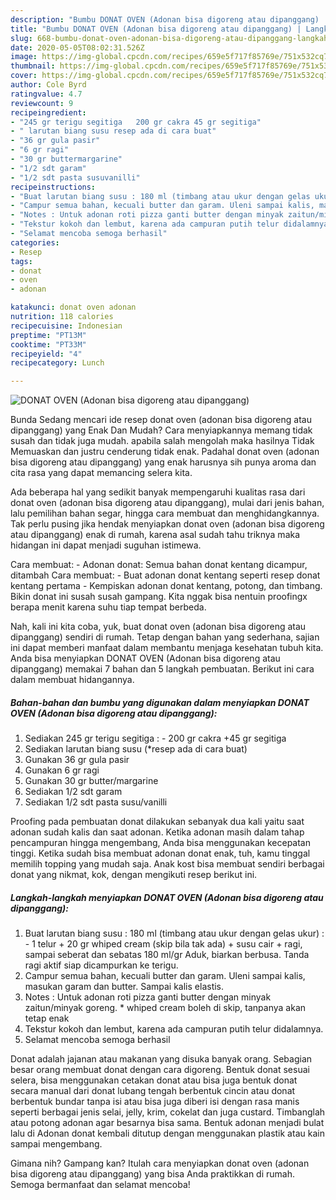 ```yaml
---
description: "Bumbu DONAT OVEN (Adonan bisa digoreng atau dipanggang) | Langkah Membuat DONAT OVEN (Adonan bisa digoreng atau dipanggang) Yang Mudah Dan Praktis"
title: "Bumbu DONAT OVEN (Adonan bisa digoreng atau dipanggang) | Langkah Membuat DONAT OVEN (Adonan bisa digoreng atau dipanggang) Yang Mudah Dan Praktis"
slug: 668-bumbu-donat-oven-adonan-bisa-digoreng-atau-dipanggang-langkah-membuat-donat-oven-adonan-bisa-digoreng-atau-dipanggang-yang-mudah-dan-praktis
date: 2020-05-05T08:02:31.526Z
image: https://img-global.cpcdn.com/recipes/659e5f717f85769e/751x532cq70/donat-oven-adonan-bisa-digoreng-atau-dipanggang-foto-resep-utama.jpg
thumbnail: https://img-global.cpcdn.com/recipes/659e5f717f85769e/751x532cq70/donat-oven-adonan-bisa-digoreng-atau-dipanggang-foto-resep-utama.jpg
cover: https://img-global.cpcdn.com/recipes/659e5f717f85769e/751x532cq70/donat-oven-adonan-bisa-digoreng-atau-dipanggang-foto-resep-utama.jpg
author: Cole Byrd
ratingvalue: 4.7
reviewcount: 9
recipeingredient:
- "245 gr terigu segitiga   200 gr cakra 45 gr segitiga"
- " larutan biang susu resep ada di cara buat"
- "36 gr gula pasir"
- "6 gr ragi"
- "30 gr buttermargarine"
- "1/2 sdt garam"
- "1/2 sdt pasta susuvanilli"
recipeinstructions:
- "Buat larutan biang susu : 180 ml (timbang atau ukur dengan gelas ukur) : 1 telur + 20 gr whiped cream (skip bila tak ada) + susu cair + ragi, sampai seberat dan sebatas 180 ml/gr Aduk, biarkan berbusa. Tanda ragi aktif siap dicampurkan ke terigu."
- "Campur semua bahan, kecuali butter dan garam. Uleni sampai kalis, masukan garam dan butter. Sampai kalis elastis."
- "Notes : Untuk adonan roti pizza ganti butter dengan minyak zaitun/minyak goreng. * whiped cream boleh di skip, tanpanya akan tetap enak"
- "Tekstur kokoh dan lembut, karena ada campuran putih telur didalamnya."
- "Selamat mencoba semoga berhasil"
categories:
- Resep
tags:
- donat
- oven
- adonan

katakunci: donat oven adonan 
nutrition: 118 calories
recipecuisine: Indonesian
preptime: "PT13M"
cooktime: "PT33M"
recipeyield: "4"
recipecategory: Lunch

---
```



![DONAT OVEN (Adonan bisa digoreng atau dipanggang)](https://img-global.cpcdn.com/recipes/659e5f717f85769e/751x532cq70/donat-oven-adonan-bisa-digoreng-atau-dipanggang-foto-resep-utama.jpg)

Bunda Sedang mencari ide resep donat oven (adonan bisa digoreng atau dipanggang) yang Enak Dan Mudah? Cara menyiapkannya memang tidak susah dan tidak juga mudah. apabila salah mengolah maka hasilnya Tidak Memuaskan dan justru cenderung tidak enak. Padahal donat oven (adonan bisa digoreng atau dipanggang) yang enak harusnya sih punya aroma dan cita rasa yang dapat memancing selera kita.

Ada beberapa hal yang sedikit banyak mempengaruhi kualitas rasa dari donat oven (adonan bisa digoreng atau dipanggang), mulai dari jenis bahan, lalu pemilihan bahan segar, hingga cara membuat dan menghidangkannya. Tak perlu pusing jika hendak menyiapkan donat oven (adonan bisa digoreng atau dipanggang) enak di rumah, karena asal sudah tahu triknya maka hidangan ini dapat menjadi suguhan istimewa.

Cara membuat: - Adonan donat: Semua bahan donat kentang dicampur, ditambah Cara membuat: - Buat adonan donat kentang seperti resep donat kentang pertama - Kempiskan adonan donat kentang, potong, dan timbang. Bikin donat ini susah susah gampang. Kita nggak bisa nentuin proofingx berapa menit karena suhu tiap tempat berbeda.


Nah, kali ini kita coba, yuk, buat donat oven (adonan bisa digoreng atau dipanggang) sendiri di rumah. Tetap dengan bahan yang sederhana, sajian ini dapat memberi manfaat dalam membantu menjaga kesehatan tubuh kita. Anda bisa menyiapkan DONAT OVEN (Adonan bisa digoreng atau dipanggang) memakai 7 bahan dan 5 langkah pembuatan. Berikut ini cara dalam membuat hidangannya.

<!--inarticleads1-->

##### Bahan-bahan dan bumbu yang digunakan dalam menyiapkan DONAT OVEN (Adonan bisa digoreng atau dipanggang):

1. Sediakan 245 gr terigu segitiga : - 200 gr cakra +45 gr segitiga
1. Sediakan  larutan biang susu (*resep ada di cara buat)
1. Gunakan 36 gr gula pasir
1. Gunakan 6 gr ragi
1. Gunakan 30 gr butter/margarine
1. Sediakan 1/2 sdt garam
1. Sediakan 1/2 sdt pasta susu/vanilli


Proofing pada pembuatan donat dilakukan sebanyak dua kali yaitu saat adonan sudah kalis dan saat adonan. Ketika adonan masih dalam tahap pencampuran hingga mengembang, Anda bisa menggunakan kecepatan tinggi. Ketika sudah bisa membuat adonan donat enak, tuh, kamu tinggal memilih topping yang mudah saja. Anak kost bisa membuat sendiri berbagai donat yang nikmat, kok, dengan mengikuti resep berikut ini. 

<!--inarticleads2-->

##### Langkah-langkah menyiapkan DONAT OVEN (Adonan bisa digoreng atau dipanggang):

1. Buat larutan biang susu : 180 ml (timbang atau ukur dengan gelas ukur) : - 1 telur + 20 gr whiped cream (skip bila tak ada) + susu cair + ragi, sampai seberat dan sebatas 180 ml/gr Aduk, biarkan berbusa. Tanda ragi aktif siap dicampurkan ke terigu.
1. Campur semua bahan, kecuali butter dan garam. Uleni sampai kalis, masukan garam dan butter. Sampai kalis elastis.
1. Notes : Untuk adonan roti pizza ganti butter dengan minyak zaitun/minyak goreng. * whiped cream boleh di skip, tanpanya akan tetap enak
1. Tekstur kokoh dan lembut, karena ada campuran putih telur didalamnya.
1. Selamat mencoba semoga berhasil


Donat adalah jajanan atau makanan yang disuka banyak orang. Sebagian besar orang membuat donat dengan cara digoreng. Bentuk donat sesuai selera, bisa menggunakan cetakan donat atau bisa juga bentuk donat secara manual dari donat lubang tengah berbentuk cincin atau donat berbentuk bundar tanpa isi atau bisa juga diberi isi dengan rasa manis seperti berbagai jenis selai, jelly, krim, cokelat dan juga custard. Timbanglah atau potong adonan agar besarnya bisa sama. Bentuk adonan menjadi bulat lalu di Adonan donat kembali ditutup dengan menggunakan plastik atau kain sampai mengembang. 

Gimana nih? Gampang kan? Itulah cara menyiapkan donat oven (adonan bisa digoreng atau dipanggang) yang bisa Anda praktikkan di rumah. Semoga bermanfaat dan selamat mencoba!
